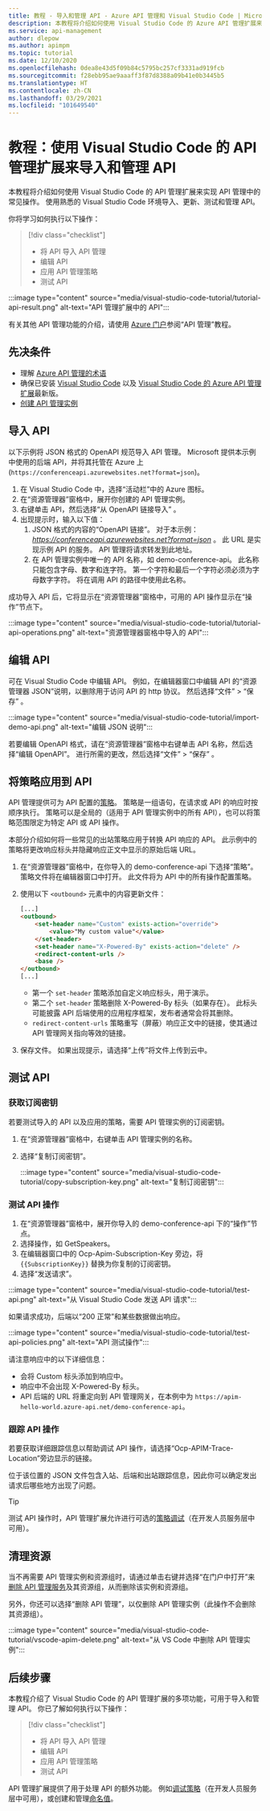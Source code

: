 ```yaml
---
title: 教程 - 导入和管理 API - Azure API 管理和 Visual Studio Code | Microsoft Docs
description: 本教程将介绍如何使用 Visual Studio Code 的 Azure API 管理扩展来导入、测试和管理 API。
ms.service: api-management
author: dlepow
ms.author: apimpm
ms.topic: tutorial
ms.date: 12/10/2020
ms.openlocfilehash: 0dea8e43d5f09b84c5795bc257cf3331ad919fcb
ms.sourcegitcommit: f28ebb95ae9aaaff3f87d8388a09b41e0b3445b5
ms.translationtype: HT
ms.contentlocale: zh-CN
ms.lasthandoff: 03/29/2021
ms.locfileid: "101649540"
---
```

# <a name="tutorial-use-the-api-management-extension-for-visual-studio-code-to-import-and-manage-apis"></a>教程：使用 Visual Studio Code 的 API 管理扩展来导入和管理 API

本教程将介绍如何使用 Visual Studio Code 的 API 管理扩展来实现 API 管理中的常见操作。 使用熟悉的 Visual Studio Code 环境导入、更新、测试和管理 API。

你将学习如何执行以下操作：

> [!div class="checklist"]
> * 将 API 导入 API 管理
> * 编辑 API
> * 应用 API 管理策略
> * 测试 API


:::image type="content" source="media/visual-studio-code-tutorial/tutorial-api-result.png" alt-text="API 管理扩展中的 API":::

有关其他 API 管理功能的介绍，请使用 [Azure 门户](import-and-publish.md)参阅“API 管理”教程。

## <a name="prerequisites"></a>先决条件
- 理解 [Azure API 管理的术语](api-management-terminology.md)
- 确保已安装 [Visual Studio Code](https://code.visualstudio.com/) 以及 [Visual Studio Code 的 Azure API 管理扩展](https://marketplace.visualstudio.com/items?itemName=ms-azuretools.vscode-apimanagement&ssr=false#overview)最新版。
- [创建 API 管理实例](vscode-create-service-instance.md)

## <a name="import-an-api"></a>导入 API

以下示例将 JSON 格式的 OpenAPI 规范导入 API 管理。 Microsoft 提供本示例中使用的后端 API，并将其托管在 Azure 上 (`https://conferenceapi.azurewebsites.net?format=json`)。

1. 在 Visual Studio Code 中，选择“活动栏”中的 Azure 图标。
1. 在“资源管理器”窗格中，展开你创建的 API 管理实例。
1. 右键单击 API，然后选择“从 OpenAPI 链接导入” 。 
1. 出现提示时，输入以下值：
    1. JSON 格式的内容的“OpenAPI 链接”。 对于本示例： *https://conferenceapi.azurewebsites.net?format=json* 。
    此 URL 是实现示例 API 的服务。 API 管理将请求转发到此地址。
    1. 在 API 管理实例中唯一的 API 名称，如 demo-conference-api。 此名称只能包含字母、数字和连字符。 第一个字符和最后一个字符必须必须为字母数字字符。 将在调用 API 的路径中使用此名称。

成功导入 API 后，它将显示在“资源管理器”窗格中，可用的 API 操作显示在“操作”节点下。

:::image type="content" source="media/visual-studio-code-tutorial/tutorial-api-operations.png" alt-text="资源管理器窗格中导入的 API":::

## <a name="edit-the-api"></a>编辑 API

可在 Visual Studio Code 中编辑 API。 例如，在编辑器窗口中编辑 API 的“资源管理器 JSON”说明，以删除用于访问 API 的 http 协议。 然后选择“文件” > “保存” 。

:::image type="content" source="media/visual-studio-code-tutorial/import-demo-api.png" alt-text="编辑 JSON 说明":::

若要编辑 OpenAPI 格式，请在“资源管理器”窗格中右键单击 API 名称，然后选择“编辑 OpenAPI”。 进行所需的更改，然后选择“文件” > “保存” 。

## <a name="apply-policies-to-the-api"></a>将策略应用到 API 

API 管理提供可为 API 配置的[策略](api-management-policies.md)。 策略是一组语句，在请求或 API 的响应时按顺序执行。 策略可以是全局的（适用于 API 管理实例中的所有 API），也可以将策略范围限定为特定 API 或 API 操作。

本部分介绍如何将一些常见的出站策略应用于转换 API 响应的 API。 此示例中的策略将更改响应标头并隐藏响应正文中显示的原始后端 URL。

1. 在“资源管理器”窗格中，在你导入的 demo-conference-api 下选择“策略”。 策略文件将在编辑器窗口中打开。 此文件将为 API 中的所有操作配置策略。 

1. 使用以下 `<outbound>` 元素中的内容更新文件：
    ```html
    [...]
    <outbound>
        <set-header name="Custom" exists-action="override">
            <value>"My custom value"</value>
        </set-header>
        <set-header name="X-Powered-By" exists-action="delete" />
        <redirect-content-urls />
        <base />
    </outbound>
    [...]
    ```

    * 第一个 `set-header` 策略添加自定义响应标头，用于演示。
    * 第二个 `set-header` 策略删除 X-Powered-By 标头（如果存在）。 此标头可能披露 API 后端使用的应用程序框架，发布者通常会将其删除。
    * `redirect-content-urls` 策略重写（屏蔽）响应正文中的链接，使其通过 API 管理网关指向等效的链接。
    
1. 保存文件。 如果出现提示，请选择“上传”将文件上传到云中。

## <a name="test-the-api"></a>测试 API

### <a name="get-the-subscription-key"></a>获取订阅密钥

若要测试导入的 API 以及应用的策略，需要 API 管理实例的订阅密钥。

1. 在“资源管理器”窗格中，右键单击 API 管理实例的名称。
1. 选择“复制订阅密钥”。

    :::image type="content" source="media/visual-studio-code-tutorial/copy-subscription-key.png" alt-text="复制订阅密钥":::

### <a name="test-an-api-operation"></a>测试 API 操作

1. 在“资源管理器”窗格中，展开你导入的 demo-conference-api 下的“操作”节点。
1. 选择操作，如 GetSpeakers。
1. 在编辑器窗口中的 Ocp-Apim-Subscription-Key 旁边，将 `{{SubscriptionKey}}` 替换为你复制的订阅密钥。
1. 选择“发送请求”。  

:::image type="content" source="media/visual-studio-code-tutorial/test-api.png" alt-text="从 Visual Studio Code 发送 API 请求":::

如果请求成功，后端以“200 正常”和某些数据做出响应。

:::image type="content" source="media/visual-studio-code-tutorial/test-api-policies.png" alt-text="API 测试操作":::

请注意响应中的以下详细信息：
* 会将 Custom 标头添加到响应中。
* 响应中不会出现 X-Powered-By 标头。
* API 后端的 URL 将重定向到 API 管理网关，在本例中为 `https://apim-hello-world.azure-api.net/demo-conference-api`。

### <a name="trace-the-api-operation"></a>跟踪 API 操作

若要获取详细跟踪信息以帮助调试 API 操作，请选择“Ocp-APIM-Trace-Location”旁边显示的链接。 

位于该位置的 JSON 文件包含入站、后端和出站跟踪信息，因此你可以确定发出请求后哪些地方出现了问题。

> [!TIP]
> 测试 API 操作时，API 管理扩展允许进行可选的[策略调试](api-management-debug-policies.md)（在开发人员服务层中可用）。

## <a name="clean-up-resources"></a>清理资源

当不再需要 API 管理实例和资源组时，请通过单击右键并选择“在门户中打开”来[删除 API 管理服务](get-started-create-service-instance.md#clean-up-resources)及其资源组，从而删除该实例和资源组。

另外，你还可以选择“删除 API 管理”，以仅删除 API 管理实例（此操作不会删除其资源组）。

:::image type="content" source="media/visual-studio-code-tutorial/vscode-apim-delete.png" alt-text="从 VS Code 中删除 API 管理实例":::

## <a name="next-steps"></a>后续步骤

本教程介绍了 Visual Studio Code 的 API 管理扩展的多项功能，可用于导入和管理 API。 你已了解如何执行以下操作：

> [!div class="checklist"]
> * 将 API 导入 API 管理
> * 编辑 API
> * 应用 API 管理策略
> * 测试 API

API 管理扩展提供了用于处理 API 的额外功能。 例如[调试策略](api-management-debug-policies.md)（在开发人员服务层中可用），或创建和管理[命名值](api-management-howto-properties.md)。